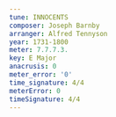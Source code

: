 ```yaml
---
tune: INNOCENTS
composer: Joseph Barnby
arranger: Alfred Tennyson
year: 1731-1800
meter: 7.7.7.3.
key: E Major
anacrusis: 0
meter_error: '0'
time_signature: 4/4
meterError: 0
timeSignature: 4/4
---
```

